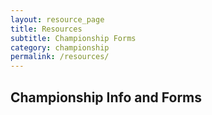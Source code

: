 ```yaml
---
layout: resource_page
title: Resources
subtitle: Championship Forms
category: championship
permalink: /resources/
---
```

## Championship Info and Forms